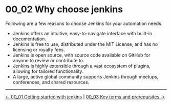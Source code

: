 # 00_02 Why choose jenkins

Following are a few reasons to choose Jenkins for your automation needs.

- Jenkins offers an intuitive, easy-to-navigate interface with built-in documentation.
- Jenkins is free to use, distributed under the MIT License, and has no licensing or royalty fees.
- Jenkins is open source, with source code available on GitHub for anyone to review or contribute to.
- Jenkins is highly extensible through a vast ecosystem of plugins, allowing for tailored functionality.
- A large, active global community supports Jenkins through meetups, conferences, and shared resources.

<!-- FooterStart -->
---
[← 00_01 Getting started with jenkins](../00_01_getting_started_with_jenkins/README.md) | [00_03 Key terms and prerequisites →](../00_03_prerequisites_key_terms/README.md)
<!-- FooterEnd -->
